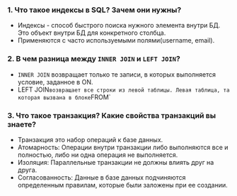 ### 1. Что такое индексы в SQL? Зачем они нужны?
- Индексы - способ быстрого поиска нужного элемента внутри БД. Это объект внутри БД для конкретного столбца. 
- Применяются с часто используемыми полями(username, email).

### 2. В чем разница между `INNER JOIN` и `LEFT JOIN`?
- `INNER JOIN` возвращает только те записи, в которых выполняется условие, заданное в ON.
- LEFT JOIN` возвращает все строки из левой таблицы. Левая таблица, та которая вызвана в блоке `FROM`
### 3. Что такое транзакция? Какие свойства транзакций вы знаете?  
- Транзакция это набор операций к базе данных.
- Атомарность: Операции внутри транзакции либо выполняются все и полностью, либо ни одна операция не выполняется.
- Изоляция: Параллельные транзакции не должны влиять друг на друга.
- Согласованность: Данные в базе данных подчиняются определенным правилам, которые были заложены при ее создании.